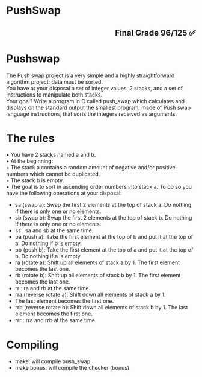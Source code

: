 <h1>PushSwap</h1> <h2 align='right'>Final Grade 96/125 ✅ </h2>

# Pushswap
The Push swap project is a very simple and a highly straightforward algorithm project:
data must be sorted. <br />
You have at your disposal a set of integer values, 2 stacks, and a set of instructions
to manipulate both stacks. <br />
Your goal? Write a program in C called push_swap which calculates and displays
on the standard output the smallest program, made of Push swap language instructions,
that sorts the integers received as arguments. <br />

 # The rules
• You have 2 stacks named a and b. <br />
• At the beginning: <br />
◦ The stack a contains a random amount of negative and/or positive numbers
which cannot be duplicated. <br />
◦ The stack b is empty. <br />
• The goal is to sort in ascending order numbers into stack a. To do so you have the
following operations at your disposal: <br />
- sa (swap a): Swap the first 2 elements at the top of stack a. 
Do nothing if there is only one or no elements. <br />
- sb (swap b): Swap the first 2 elements at the top of stack b. 
Do nothing if there is only one or no elements. <br />
- ss : sa and sb at the same time. <br />
- pa (push a): Take the first element at the top of b and put it at the top of a. 
Do nothing if b is empty. <br />
- pb (push b): Take the first element at the top of a and put it at the top of b. 
Do nothing if a is empty. <br />
- ra (rotate a): Shift up all elements of stack a by 1. 
The first element becomes the last one. <br />
- rb (rotate b): Shift up all elements of stack b by 1.
The first element becomes the last one. <br />
- rr : ra and rb at the same time. <br />
- rra (reverse rotate a): Shift down all elements of stack a by 1.
- The last element becomes the first one. <br />
- rrb (reverse rotate b): Shift down all elements of stack b by 1.
The last element becomes the first one. <br />
- rrr : rra and rrb at the same time. <br />
# Compiling

- make: will compile push_swap <br />
- make bonus: will compile the checker (bonus) <br />
